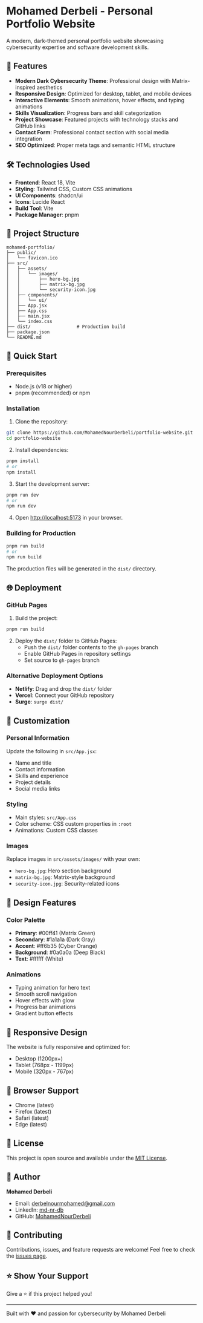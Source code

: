 # Mohamed Derbeli - Personal Portfolio Website

A modern, dark-themed personal portfolio website showcasing cybersecurity expertise and software development skills.

## 🚀 Features

- **Modern Dark Cybersecurity Theme**: Professional design with Matrix-inspired aesthetics
- **Responsive Design**: Optimized for desktop, tablet, and mobile devices
- **Interactive Elements**: Smooth animations, hover effects, and typing animations
- **Skills Visualization**: Progress bars and skill categorization
- **Project Showcase**: Featured projects with technology stacks and GitHub links
- **Contact Form**: Professional contact section with social media integration
- **SEO Optimized**: Proper meta tags and semantic HTML structure

## 🛠️ Technologies Used

- **Frontend**: React 18, Vite
- **Styling**: Tailwind CSS, Custom CSS animations
- **UI Components**: shadcn/ui
- **Icons**: Lucide React
- **Build Tool**: Vite
- **Package Manager**: pnpm

## 📁 Project Structure

```
mohamed-portfolio/
├── public/
│   └── favicon.ico
├── src/
│   ├── assets/
│   │   └── images/
│   │       ├── hero-bg.jpg
│   │       ├── matrix-bg.jpg
│   │       └── security-icon.jpg
│   ├── components/
│   │   └── ui/
│   ├── App.jsx
│   ├── App.css
│   ├── main.jsx
│   └── index.css
├── dist/                 # Production build
├── package.json
└── README.md
```

## 🚀 Quick Start

### Prerequisites
- Node.js (v18 or higher)
- pnpm (recommended) or npm

### Installation

1. Clone the repository:
```bash
git clone https://github.com/MohamedNourDerbeli/portfolio-website.git
cd portfolio-website
```

2. Install dependencies:
```bash
pnpm install
# or
npm install
```

3. Start the development server:
```bash
pnpm run dev
# or
npm run dev
```

4. Open [http://localhost:5173](http://localhost:5173) in your browser.

### Building for Production

```bash
pnpm run build
# or
npm run build
```

The production files will be generated in the `dist/` directory.

## 🌐 Deployment

### GitHub Pages

1. Build the project:
```bash
pnpm run build
```

2. Deploy the `dist/` folder to GitHub Pages:
   - Push the `dist/` folder contents to the `gh-pages` branch
   - Enable GitHub Pages in repository settings
   - Set source to `gh-pages` branch

### Alternative Deployment Options

- **Netlify**: Drag and drop the `dist/` folder
- **Vercel**: Connect your GitHub repository
- **Surge**: `surge dist/`

## 📝 Customization

### Personal Information
Update the following in `src/App.jsx`:
- Name and title
- Contact information
- Skills and experience
- Project details
- Social media links

### Styling
- Main styles: `src/App.css`
- Color scheme: CSS custom properties in `:root`
- Animations: Custom CSS classes

### Images
Replace images in `src/assets/images/` with your own:
- `hero-bg.jpg`: Hero section background
- `matrix-bg.jpg`: Matrix-style background
- `security-icon.jpg`: Security-related icons

## 🎨 Design Features

### Color Palette
- **Primary**: #00ff41 (Matrix Green)
- **Secondary**: #1a1a1a (Dark Gray)
- **Accent**: #ff6b35 (Cyber Orange)
- **Background**: #0a0a0a (Deep Black)
- **Text**: #ffffff (White)

### Animations
- Typing animation for hero text
- Smooth scroll navigation
- Hover effects with glow
- Progress bar animations
- Gradient button effects

## 📱 Responsive Design

The website is fully responsive and optimized for:
- Desktop (1200px+)
- Tablet (768px - 1199px)
- Mobile (320px - 767px)

## 🔧 Browser Support

- Chrome (latest)
- Firefox (latest)
- Safari (latest)
- Edge (latest)

## 📄 License

This project is open source and available under the [MIT License](LICENSE).

## 👤 Author

**Mohamed Derbeli**
- Email: derbelnourmohamed@gmail.com
- LinkedIn: [md-nr-db](https://www.linkedin.com/in/md-nr-db)
- GitHub: [MohamedNourDerbeli](https://github.com/MohamedNourDerbeli)

## 🤝 Contributing

Contributions, issues, and feature requests are welcome! Feel free to check the [issues page](https://github.com/MohamedNourDerbeli/portfolio-website/issues).

## ⭐ Show Your Support

Give a ⭐️ if this project helped you!

---

Built with ❤️ and passion for cybersecurity by Mohamed Derbeli

